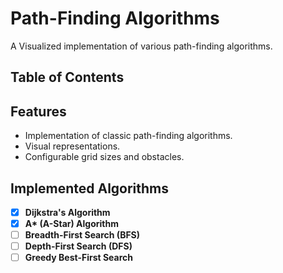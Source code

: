 # Path-Finding Algorithms

A Visualized implementation of various path-finding algorithms.

## Table of Contents

## Features

- Implementation of classic path-finding algorithms.
- Visual representations.
- Configurable grid sizes and obstacles.

## Implemented Algorithms

- [x] **Dijkstra's Algorithm**
- [x] **A\* (A-Star) Algorithm**
- [ ] **Breadth-First Search (BFS)**
- [ ] **Depth-First Search (DFS)**
- [ ] **Greedy Best-First Search**
